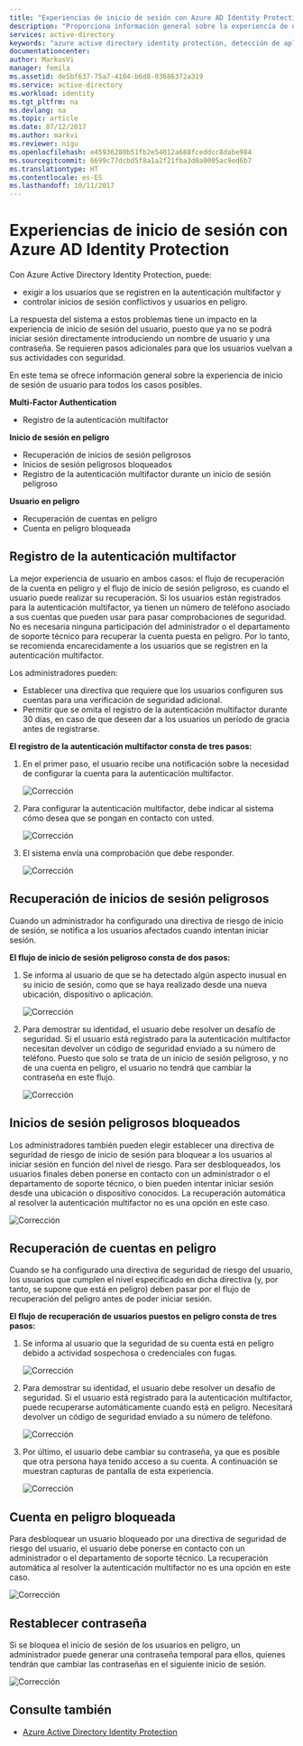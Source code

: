 ```yaml
---
title: "Experiencias de inicio de sesión con Azure AD Identity Protection | Microsoft Docs"
description: "Proporciona información general sobre la experiencia de usuario cuando Identity Protection ha mitigado o corregido los problemas relacionados con un usuario, o cuando una directiva exige la autenticación multifactor."
services: active-directory
keywords: "azure active directory identity protection, detección de aplicaciones en la nube, administración de aplicaciones, seguridad, riesgo, nivel de riesgo, punto vulnerable, directiva de seguridad"
documentationcenter: 
author: MarkusVi
manager: femila
ms.assetid: de5bf637-75a7-4104-b6d8-03686372a319
ms.service: active-directory
ms.workload: identity
ms.tgt_pltfrm: na
ms.devlang: na
ms.topic: article
ms.date: 07/12/2017
ms.author: markvi
ms.reviewer: nigu
ms.openlocfilehash: e45936280b51fb2e54012a688fceddcc8dabe984
ms.sourcegitcommit: 6699c77dcbd5f8a1a2f21fba3d0a0005ac9ed6b7
ms.translationtype: HT
ms.contentlocale: es-ES
ms.lasthandoff: 10/11/2017
---
```

# <a name="sign-in-experiences-with-azure-ad-identity-protection"></a>Experiencias de inicio de sesión con Azure AD Identity Protection
Con Azure Active Directory Identity Protection, puede:

* exigir a los usuarios que se registren en la autenticación multifactor y
* controlar inicios de sesión conflictivos y usuarios en peligro.

La respuesta del sistema a estos problemas tiene un impacto en la experiencia de inicio de sesión del usuario, puesto que ya no se podrá iniciar sesión directamente introduciendo un nombre de usuario y una contraseña. Se requieren pasos adicionales para que los usuarios vuelvan a sus actividades con seguridad.

En este tema se ofrece información general sobre la experiencia de inicio de sesión de usuario para todos los casos posibles.

**Multi-Factor Authentication**

* Registro de la autenticación multifactor

**Inicio de sesión en peligro**

* Recuperación de inicios de sesión peligrosos
* Inicios de sesión peligrosos bloqueados
* Registro de la autenticación multifactor durante un inicio de sesión peligroso

**Usuario en peligro**

* Recuperación de cuentas en peligro
* Cuenta en peligro bloqueada

## <a name="multi-factor-authentication-registration"></a>Registro de la autenticación multifactor
La mejor experiencia de usuario en ambos casos: el flujo de recuperación de la cuenta en peligro y el flujo de inicio de sesión peligroso, es cuando el usuario puede realizar su recuperación. Si los usuarios están registrados para la autenticación multifactor, ya tienen un número de teléfono asociado a sus cuentas que pueden usar para pasar comprobaciones de seguridad. No es necesaria ninguna participación del administrador o el departamento de soporte técnico para recuperar la cuenta puesta en peligro. Por lo tanto, se recomienda encarecidamente a los usuarios que se registren en la autenticación multifactor. 

Los administradores pueden:

* Establecer una directiva que requiere que los usuarios configuren sus cuentas para una verificación de seguridad adicional. 
* Permitir que se omita el registro de la autenticación multifactor durante 30 días, en caso de que deseen dar a los usuarios un período de gracia antes de registrarse.

**El registro de la autenticación multifactor consta de tres pasos:**

1. En el primer paso, el usuario recibe una notificación sobre la necesidad de configurar la cuenta para la autenticación multifactor. 
   
    ![Corrección](./media/active-directory-identityprotection-flows/140.png "Corrección")
2. Para configurar la autenticación multifactor, debe indicar al sistema cómo desea que se pongan en contacto con usted.
   
    ![Corrección](./media/active-directory-identityprotection-flows/141.png "Corrección")
3. El sistema envía una comprobación que debe responder.
   
    ![Corrección](./media/active-directory-identityprotection-flows/142.png "Corrección")

## <a name="risky-sign-in-recovery"></a>Recuperación de inicios de sesión peligrosos
Cuando un administrador ha configurado una directiva de riesgo de inicio de sesión, se notifica a los usuarios afectados cuando intentan iniciar sesión. 

**El flujo de inicio de sesión peligroso consta de dos pasos:** 

1. Se informa al usuario de que se ha detectado algún aspecto inusual en su inicio de sesión, como que se haya realizado desde una nueva ubicación, dispositivo o aplicación. 
   
    ![Corrección](./media/active-directory-identityprotection-flows/120.png "Corrección")
2. Para demostrar su identidad, el usuario debe resolver un desafío de seguridad. Si el usuario está registrado para la autenticación multifactor necesitan devolver un código de seguridad enviado a su número de teléfono. Puesto que solo se trata de un inicio de sesión peligroso, y no de una cuenta en peligro, el usuario no tendrá que cambiar la contraseña en este flujo. 
   
    ![Corrección](./media/active-directory-identityprotection-flows/121.png "Corrección")

## <a name="risky-sign-in-blocked"></a>Inicios de sesión peligrosos bloqueados
Los administradores también pueden elegir establecer una directiva de seguridad de riesgo de inicio de sesión para bloquear a los usuarios al iniciar sesión en función del nivel de riesgo. Para ser desbloqueados, los usuarios finales deben ponerse en contacto con un administrador o el departamento de soporte técnico, o bien pueden intentar iniciar sesión desde una ubicación o dispositivo conocidos. La recuperación automática al resolver la autenticación multifactor no es una opción en este caso.

![Corrección](./media/active-directory-identityprotection-flows/200.png "Corrección")

## <a name="compromised-account-recovery"></a>Recuperación de cuentas en peligro
Cuando se ha configurado una directiva de seguridad de riesgo del usuario, los usuarios que cumplen el nivel especificado en dicha directiva (y, por tanto, se supone que está en peligro) deben pasar por el flujo de recuperación del peligro antes de poder iniciar sesión. 

**El flujo de recuperación de usuarios puestos en peligro consta de tres pasos:**

1. Se informa al usuario que la seguridad de su cuenta está en peligro debido a actividad sospechosa o credenciales con fugas.
   
    ![Corrección](./media/active-directory-identityprotection-flows/101.png "Corrección")
2. Para demostrar su identidad, el usuario debe resolver un desafío de seguridad. Si el usuario está registrado para la autenticación multifactor, puede recuperarse automáticamente cuando está en peligro. Necesitará devolver un código de seguridad enviado a su número de teléfono. 
   
   ![Corrección](./media/active-directory-identityprotection-flows/110.png "Corrección")
3. Por último, el usuario debe cambiar su contraseña, ya que es posible que otra persona haya tenido acceso a su cuenta. 
   A continuación se muestran capturas de pantalla de esta experiencia.
   
   ![Corrección](./media/active-directory-identityprotection-flows/111.png "Corrección")

## <a name="compromised-account-blocked"></a>Cuenta en peligro bloqueada
Para desbloquear un usuario bloqueado por una directiva de seguridad de riesgo del usuario, el usuario debe ponerse en contacto con un administrador o el departamento de soporte técnico. La recuperación automática al resolver la autenticación multifactor no es una opción en este caso.

![Corrección](./media/active-directory-identityprotection-flows/104.png "Corrección")

## <a name="reset-password"></a>Restablecer contraseña
Si se bloquea el inicio de sesión de los usuarios en peligro, un administrador puede generar una contraseña temporal para ellos, quienes tendrán que cambiar las contraseñas en el siguiente inicio de sesión.

![Corrección](./media/active-directory-identityprotection-flows/160.png "Corrección")

## <a name="see-also"></a>Consulte también
* [Azure Active Directory Identity Protection](active-directory-identityprotection.md) 

